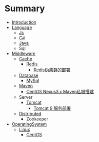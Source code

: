 # Summary

* [Introduction](README.md)
* [Language](language.md)
  * [Js](language/js.md)
  * [C\#](language/c.md)
  * [Java](language/java.md)
  * Sql
* [Middleware](middleware.md)
  * [Cache](middleware/cache.md)
    * [Redis](middleware/cache/redis.md)
      * [Redis伪集群的部署](middleware/cache/redis/redisji-qun-de-bu-shu.md)
  * [Database](middleware/database.md)
    * [MySql](middleware/database/mysql.md)
  * [Maven](middleware/maven.md)
    * [CentOS Nexus3.x Maven私服搭建](middleware/maven/centos-nexus3x-mavensi-fu-da-jian.md)
  * Server
    * [Tomcat](middleware/tomcat.md)
      * [Tomcat 9 服务部署](middleware/tomcat/tomcat-9-fu-wu-bu-shu.md)
  * [Distributed](middleware/distributed.md)
    * Zookeeper
* [OperatingSystem](operatingsystem.md)
  * [Linux](operatingsystem/linux.md)
    * [CentOS](operatingsystem/linux/centos.md)

